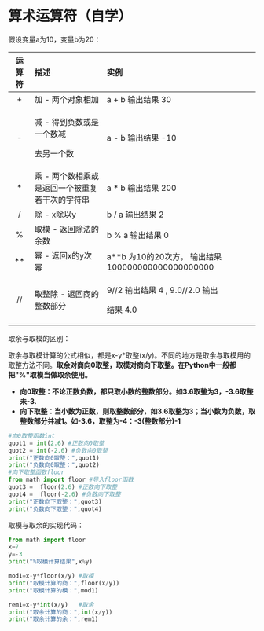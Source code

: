 # 算术运算符（自学）

假设变量a为10，变量b为20：

<table>
  <thead>
    <tr>
      <th style="text-align:center">&#x8FD0;&#x7B97;&#x7B26;</th>
      <th style="text-align:left">&#x63CF;&#x8FF0;</th>
      <th style="text-align:left">&#x5B9E;&#x4F8B;</th>
    </tr>
  </thead>
  <tbody>
    <tr>
      <td style="text-align:center">+</td>
      <td style="text-align:left">&#x52A0; - &#x4E24;&#x4E2A;&#x5BF9;&#x8C61;&#x76F8;&#x52A0;</td>
      <td style="text-align:left">a + b &#x8F93;&#x51FA;&#x7ED3;&#x679C; 30</td>
    </tr>
    <tr>
      <td style="text-align:center">-</td>
      <td style="text-align:left">
        <p>&#x51CF; - &#x5F97;&#x5230;&#x8D1F;&#x6570;&#x6216;&#x662F;&#x4E00;&#x4E2A;&#x6570;&#x51CF;</p>
        <p>&#x53BB;&#x53E6;&#x4E00;&#x4E2A;&#x6570;</p>
      </td>
      <td style="text-align:left">a - b &#x8F93;&#x51FA;&#x7ED3;&#x679C; -10</td>
    </tr>
    <tr>
      <td style="text-align:center">*</td>
      <td style="text-align:left">&#x4E58; - &#x4E24;&#x4E2A;&#x6570;&#x76F8;&#x4E58;&#x6216;&#x662F;&#x8FD4;&#x56DE;&#x4E00;&#x4E2A;&#x88AB;&#x91CD;&#x590D;&#x82E5;&#x5E72;&#x6B21;&#x7684;&#x5B57;&#x7B26;&#x4E32;</td>
      <td
      style="text-align:left">a * b &#x8F93;&#x51FA;&#x7ED3;&#x679C; 200</td>
    </tr>
    <tr>
      <td style="text-align:center">/</td>
      <td style="text-align:left">&#x9664; - x&#x9664;&#x4EE5;y</td>
      <td style="text-align:left">b / a &#x8F93;&#x51FA;&#x7ED3;&#x679C; 2</td>
    </tr>
    <tr>
      <td style="text-align:center">%</td>
      <td style="text-align:left">&#x53D6;&#x6A21; - &#x8FD4;&#x56DE;&#x9664;&#x6CD5;&#x7684;&#x4F59;&#x6570;</td>
      <td
      style="text-align:left">b % a &#x8F93;&#x51FA;&#x7ED3;&#x679C; 0</td>
    </tr>
    <tr>
      <td style="text-align:center">**</td>
      <td style="text-align:left">&#x5E42; - &#x8FD4;&#x56DE;x&#x7684;y&#x6B21;&#x5E42;</td>
      <td style="text-align:left">a**b &#x4E3A;10&#x7684;20&#x6B21;&#x65B9;&#xFF0C; &#x8F93;&#x51FA;&#x7ED3;&#x679C;
        100000000000000000000</td>
    </tr>
    <tr>
      <td style="text-align:center">//</td>
      <td style="text-align:left">&#x53D6;&#x6574;&#x9664; - &#x8FD4;&#x56DE;&#x5546;&#x7684;&#x6574;&#x6570;&#x90E8;&#x5206;</td>
      <td
      style="text-align:left">
        <p>9//2 &#x8F93;&#x51FA;&#x7ED3;&#x679C; 4 , 9.0//2.0 &#x8F93;&#x51FA;</p>
        <p>&#x7ED3;&#x679C; 4.0</p>
        </td>
    </tr>
  </tbody>
</table>取余与取模的区别：

取余与取模计算的公式相似，都是x-y\*取整\(x/y\)。不同的地方是取余与取模用的取整方法不同。**取余对商向0取整，取模对商向下取整。在Python中一般都把"%"取模当做取余使用。**

* **向0取整：不论正数负数，都只取小数的整数部分。如3.6取整为3，-3.6取整未-3.**
* **向下取整：当小数为正数，则取整数部分，如3.6取整为3；当小数为负数，取整数部分并减1。如-3.6，取整为-4：-3\(整数部分\)-1**

```python
#向0取整函数int
quot1 = int(2.6) #正数向0取整
quot2 = int(-2.6) #负数向0取整
print("正数向0取整：",quot1)
print("负数向0取整：",quot2)
#向下取整函数floor
from math import floor #导入floor函数
quot3 =  floor(2.6) #正数向下取整
quot4 =  floor(-2.6) #负数向下取整
print("正数向下取整：",quot3)
print("负数向下取整：",quot4)
```

取模与取余的实现代码：

```python
from math import floor
x=7
y=-3
print("%取模计算结果",x%y)

mod1=x-y*floor(x/y) #取模
print("取模计算的商：",floor(x/y))
print("取模计算的模：",mod1)

rem1=x-y*int(x/y)   #取余
print("取余计算的商：",int(x/y))
print("取余计算的余：",rem1)
```

